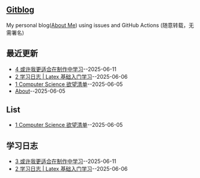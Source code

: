 ## [Gitblog](https://RpidBing.github.io/gitblog/)
My personal blog([About Me](https://github.com/RpidBing/gitblog/issues/1)) using issues and GitHub Actions (随意转载，无需署名)

## 最近更新
- [4 或许我更适合在制作中学习](https://github.com/RpidBing/gitblog/issues/4)--2025-06-11
- [2 学习日志 | Latex 基础入门学习](https://github.com/RpidBing/gitblog/issues/3)--2025-06-06
- [1 Computer Science 欲望清单](https://github.com/RpidBing/gitblog/issues/2)--2025-06-05
- [About](https://github.com/RpidBing/gitblog/issues/1)--2025-06-05
## List

- [1 Computer Science 欲望清单](https://github.com/RpidBing/gitblog/issues/2)--2025-06-05
## 学习日志

- [3 或许我更适合在制作中学习](https://github.com/RpidBing/gitblog/issues/4)--2025-06-11
- [2 学习日志 | Latex 基础入门学习](https://github.com/RpidBing/gitblog/issues/3)--2025-06-06
